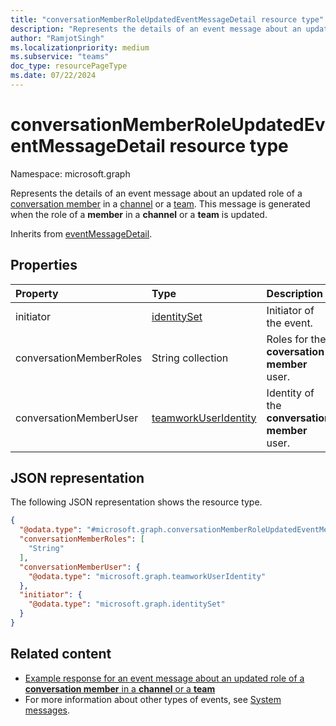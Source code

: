 ```yaml
---
title: "conversationMemberRoleUpdatedEventMessageDetail resource type"
description: "Represents the details of an event message about an updated role of a conversation member in a channel or a team."
author: "RamjotSingh"
ms.localizationpriority: medium
ms.subservice: "teams"
doc_type: resourcePageType
ms.date: 07/22/2024
---
```


# conversationMemberRoleUpdatedEventMessageDetail resource type

Namespace: microsoft.graph

Represents the details of an event message about an updated role of a [conversation member](../resources/conversationMember.md) in a [channel](../resources/channel.md) or a [team](../resources/team.md).
This message is generated when the role of a **member** in a **channel** or a **team** is updated.


Inherits from [eventMessageDetail](../resources/eventmessagedetail.md).

## Properties
|Property|Type|Description|
|:---|:---|:---|
|initiator|[identitySet](../resources/identityset.md)|Initiator of the event.|
|conversationMemberRoles|String collection|Roles for the **coversation member** user.|
|conversationMemberUser|[teamworkUserIdentity](../resources/teamworkuseridentity.md)|Identity of the **conversation member** user.|

## JSON representation
The following JSON representation shows the resource type.
<!-- {
  "blockType": "resource",
  "@odata.type": "microsoft.graph.conversationMemberRoleUpdatedEventMessageDetail",
  "baseType": "microsoft.graph.eventMessageDetail"
}
-->
``` json
{
  "@odata.type": "#microsoft.graph.conversationMemberRoleUpdatedEventMessageDetail",
  "conversationMemberRoles": [
    "String"
  ],
  "conversationMemberUser": {
    "@odata.type": "microsoft.graph.teamworkUserIdentity"
  },
  "initiator": {
    "@odata.type": "microsoft.graph.identitySet"
  }
}
```


## Related content
- [Example response for an event message about an updated role of a **conversation member** in a **channel** or a **team**](/graph/system-messages/#conversation-member-role-updated)
- For more information about other types of events, see [System messages](/graph/system-messages).
